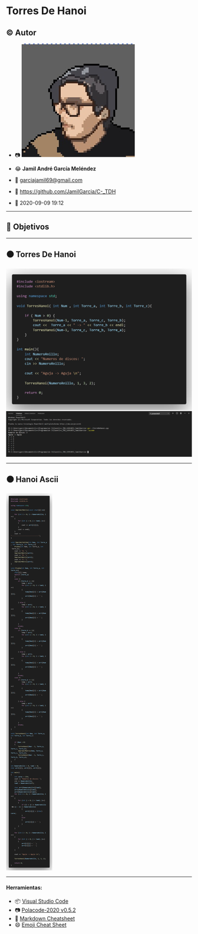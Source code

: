# Torres De Hanoi

## :copyright: Autor

- :camera: ![](images/Avatar_Calibre.jfif)

- :joy: **Jamil André García Meléndez**
- :e-mail: garciajamil69@gmail.com
- :link: https://github.com/JamilGarcia/C-_TDH
- :calendar: 2020-09-09 19:12

---

## :dart: Objetivos


---

## :black_circle: Torres De Hanoi

![](images/TorreDeHanoi.png)
![](images/Salida.png)

---
## :black_circle: Hanoi Ascii

![](images/hanoi_acii.png)

---

#### Herramientas:
- :package: [Visual Studio Code](https://code.visualstudio.com/)
- :camera: [Polacode-2020 v0.5.2](https://github.com/jeff-hykin/polacode)
- :notebook: [Markdown Cheatsheet](https://github.com/adam-p/markdown-here/wiki/Markdown-Cheatsheet)
- :smile: [Emoji Cheat Sheet](https://www.webfx.com/tools/emoji-cheat-sheet/)